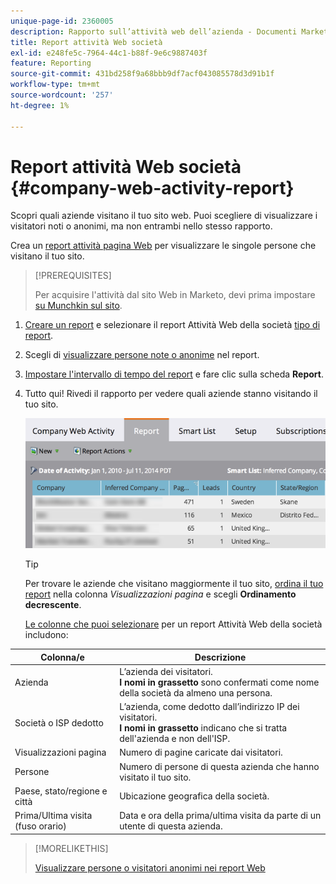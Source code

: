 ```yaml
---
unique-page-id: 2360005
description: Rapporto sull’attività web dell’azienda - Documenti Marketo - Documentazione del prodotto
title: Report attività Web società
exl-id: e248fe5c-7964-44c1-b88f-9e6c9887403f
feature: Reporting
source-git-commit: 431bd258f9a68bbb9df7acf043085578d3d91b1f
workflow-type: tm+mt
source-wordcount: '257'
ht-degree: 1%

---
```


# Report attività Web società {#company-web-activity-report}

Scopri quali aziende visitano il tuo sito web. Puoi scegliere di visualizzare i visitatori noti o anonimi, ma non entrambi nello stesso rapporto.

Crea un [report attività pagina Web](/help/marketo/product-docs/reporting/basic-reporting/report-types/web-page-activity-report.md) per visualizzare le singole persone che visitano il tuo sito.

>[!PREREQUISITES]
>
>Per acquisire l&#39;attività dal sito Web in Marketo, devi prima impostare [su Munchkin sul sito](/help/marketo/product-docs/administration/additional-integrations/add-munchkin-tracking-code-to-your-website.md).

1. [Creare un report](/help/marketo/product-docs/reporting/basic-reporting/creating-reports/create-a-report-in-a-program.md) e selezionare il report Attività Web della società [tipo di report](report-type-overview.md).

1. Scegli di [visualizzare persone note o anonime](/help/marketo/product-docs/reporting/basic-reporting/report-activity/display-people-or-anonymous-visitors-in-web-reports.md) nel report.

1. [Impostare l&#39;intervallo di tempo del report](/help/marketo/product-docs/reporting/basic-reporting/editing-reports/change-a-report-time-frame.md) e fare clic sulla scheda **Report**.

1. Tutto qui! Rivedi il rapporto per vedere quali aziende stanno visitando il tuo sito.

   ![](assets/image2014-9-16-11-3a0-3a24.png)

   >[!TIP]
   >
   >Per trovare le aziende che visitano maggiormente il tuo sito, [ordina il tuo report](/help/marketo/product-docs/reporting/basic-reporting/editing-reports/sort-report-on-columns.md) nella colonna _Visualizzazioni pagina_ e scegli **Ordinamento decrescente**.

   [Le colonne che puoi selezionare](/help/marketo/product-docs/reporting/basic-reporting/editing-reports/select-report-columns.md) per un report Attività Web della società includono:

<table> 
 <thead> 
  <tr> 
   <th>Colonna/e</th> 
   <th>Descrizione</th> 
  </tr> 
 </thead> 
 <tbody> 
  <tr> 
   <td>Azienda</td> 
   <td>L’azienda dei visitatori.<br> <strong>I nomi in grassetto</strong> sono confermati come nome della società da almeno una persona.</td> 
  </tr> 
  <tr> 
   <td>Società o ISP dedotto</td> 
   <td>L’azienda, come dedotto dall’indirizzo IP dei visitatori. <br> <strong>I nomi in grassetto</strong> indicano che si tratta dell'azienda e non dell'ISP. </td> 
  </tr> 
  <tr> 
   <td>Visualizzazioni pagina</td> 
   <td>Numero di pagine caricate dai visitatori.</td> 
  </tr> 
  <tr> 
   <td>Persone</td> 
   <td>Numero di persone di questa azienda che hanno visitato il tuo sito.</td> 
  </tr> 
  <tr> 
   <td>Paese, stato/regione e città</td> 
   <td>Ubicazione geografica della società.</td> 
  </tr> 
  <tr> 
   <td>Prima/Ultima visita (fuso orario)</td> 
   <td>Data e ora della prima/ultima visita da parte di un utente di questa azienda.</td> 
  </tr> 
 </tbody> 
</table>

>[!MORELIKETHIS]
>
>[Visualizzare persone o visitatori anonimi nei report Web](/help/marketo/product-docs/reporting/basic-reporting/report-activity/display-people-or-anonymous-visitors-in-web-reports.md)
